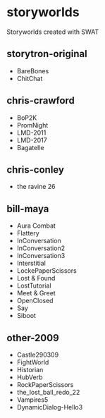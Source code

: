 # storyworlds
Storyworlds created with SWAT

## storytron-original

* BareBones
* ChitChat

## chris-crawford

* BoP2K
* PromNight
* LMD-2011
* LMD-2017
* Bagatelle

## chris-conley

* the ravine 26

## bill-maya

* Aura Combat
* Flattery
* InConversation
* InConversation2
* InConversation3
* Interstitial
* LockePaperScissors
* Lost & Found
* LostTutorial
* Meet & Greet
* OpenClosed
* Say
* Siboot

## other-2009

* Castle290309
* FightWorld
* Historian
* HubVerb
* RockPaperScissors
* the_lost_ball_redo_22
* Vampires5
* DynamicDialog-Hello3
